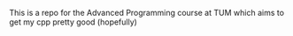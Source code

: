 This is a repo for the Advanced Programming course at TUM which aims to get my cpp pretty good (hopefully)